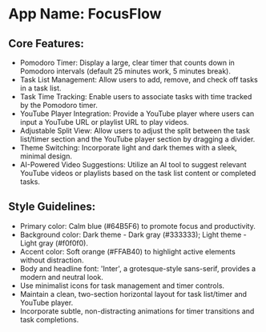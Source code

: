 # **App Name**: FocusFlow

## Core Features:

- Pomodoro Timer: Display a large, clear timer that counts down in Pomodoro intervals (default 25 minutes work, 5 minutes break).
- Task List Management: Allow users to add, remove, and check off tasks in a task list.
- Task Time Tracking: Enable users to associate tasks with time tracked by the Pomodoro timer.
- YouTube Player Integration: Provide a YouTube player where users can input a YouTube URL or playlist URL to play videos.
- Adjustable Split View: Allow users to adjust the split between the task list/timer section and the YouTube player section by dragging a divider.
- Theme Switching: Incorporate light and dark themes with a sleek, minimal design.
- AI-Powered Video Suggestions: Utilize an AI tool to suggest relevant YouTube videos or playlists based on the task list content or completed tasks.

## Style Guidelines:

- Primary color: Calm blue (#64B5F6) to promote focus and productivity.
- Background color: Dark theme - Dark gray (#333333); Light theme - Light gray (#f0f0f0).
- Accent color: Soft orange (#FFAB40) to highlight active elements without distraction.
- Body and headline font: 'Inter', a grotesque-style sans-serif, provides a modern and neutral look.
- Use minimalist icons for task management and timer controls.
- Maintain a clean, two-section horizontal layout for task list/timer and YouTube player.
- Incorporate subtle, non-distracting animations for timer transitions and task completions.